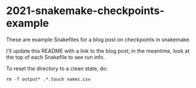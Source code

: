 # 2021-snakemake-checkpoints-example

These are example Snakefiles for a blog post on checkpoints in snakemake.

I'll update this README with a link to the blog post; in the meantime,
look at the top of each Snakefile to see run info.

To reset the directory to a clean state, do:
```
rm -f output* .*.touch names.csv
```

